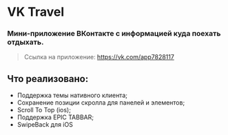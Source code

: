 # VK Travel

### Мини-приложение ВКонтакте с информацией куда поехать отдыхать. 

> Ссылка на приложение: https://vk.com/app7828117

## Что реализовано:
- Поддержка темы нативного клиента;
- Сохранение позиции скролла для панелей и элементов;
- Scroll To Top (ios);
- Поддержка EPIC TABBAR;
- SwipeBack для iOS
